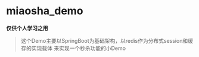# miaosha_demo

**仅供个人学习之用**
> 这个Demo主要以SpringBoot为基础架构，以redis作为分布式session和缓存的实现载体 来实现一个秒杀功能的小Demo

